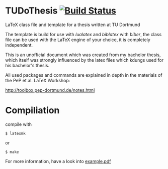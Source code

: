 # TUDoThesis [![Build Status](https://travis-ci.org/MaxNoe/tudothesis.svg?branch=master)](https://travis-ci.org/MaxNoe/tudothesis)


LaTeX class file and template for a thesis written at TU Dortmund

The template is build for use with _lualatex_ and _biblatex_ with _biber_,
the class file can be used with the LaTeX engine of your choice, it is completely independent.

This is an unofficial document which was created from my bachelor thesis, which itself
was strongly influenced by the latex files which kdungs used for his bachelor's thesis.

All used packages and commands are explained
in depth in the materials of the PeP et al. LaTeX Workshop:

http://toolbox.pep-dortmund.de/notes.html


# Compiliation

compile with 
```
$ latexmk
```

or 
```
$ make
```

For more information, have a look into [example.pdf](https://github.com/maxnoe/TuDoThesis/blob/master/example.pdf)
